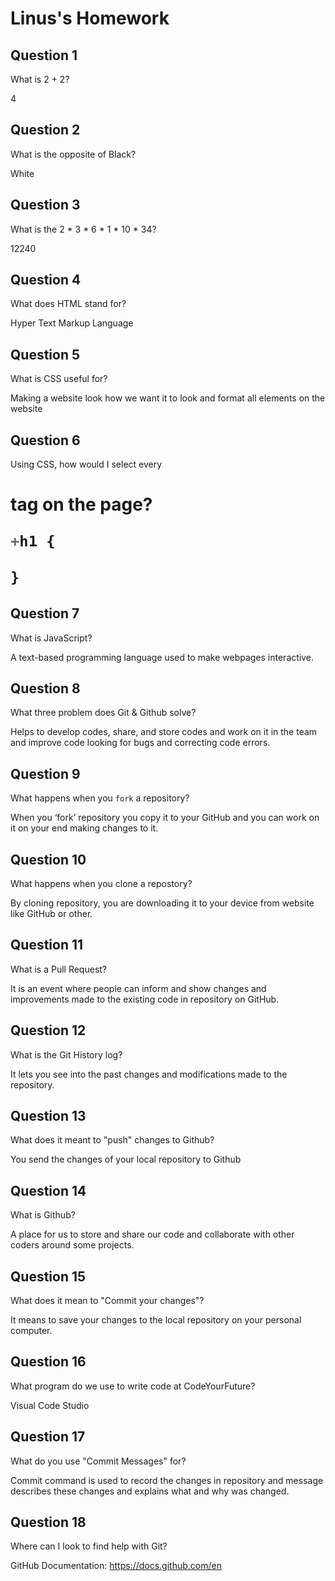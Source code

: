 # Linus's Homework

## Question 1

What is 2 + 2?

4

## Question 2

What is the opposite of Black?

White

## Question 3

What is the  2 * 3 * 6 * 1 * 10 * 34?

12240

## Question 4 

What does HTML stand for?

Hyper Text Markup Language

## Question 5

What is CSS useful for?

Making a website look how we want it to look and format all elements on the website

## Question 6

Using CSS, how would I select every <h1> tag on the page?

```css
+h1 {

}
```

## Question 7

What is JavaScript?

A text-based programming language used to make webpages interactive. 

## Question 8

What three problem does Git & Github solve?

Helps to develop codes, share, and store codes and work on it in the team and improve code looking for bugs and correcting code errors.

## Question 9

What happens when you `fork` a repository?

When you ‘fork’ repository you copy it to your GitHub and you can work on it on your end making changes to it. 

## Question 10 

What happens when you clone a repostory?
  
By cloning repository, you are downloading it to your device from website like GitHub or other.

## Question 11

What is a Pull Request?

It is an event where people can inform and show changes and improvements made to the existing code in repository on GitHub.

## Question 12

What is the Git History log?

It lets you see into the past changes and modifications made to the repository.

## Question 13

What does it meant to "push" changes to Github?

You send the changes of your local repository to Github

## Question 14

What is Github?

A place for us to store and share our code and collaborate with other coders around some projects. 

## Question 15

What does it mean to "Commit your changes"?

It means to save your changes to the local repository on your personal computer. 

## Question 16

What program do we use to write code at CodeYourFuture?

Visual Code Studio

## Question 17

What do you use "Commit Messages" for?

Commit command is used to record the changes in repository and message describes these changes and explains what and why was changed. 

## Question 18

Where can I look to find help with Git?

GitHub Documentation: https://docs.github.com/en
